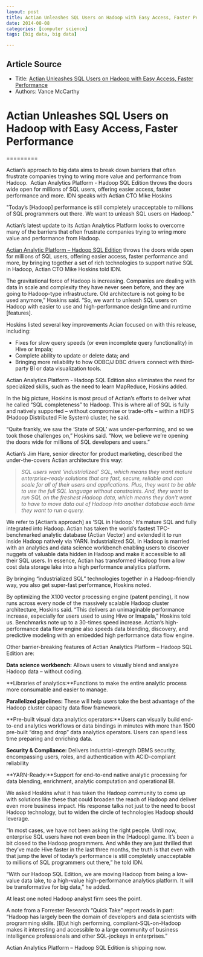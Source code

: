 ```yaml
---
layout: post
title: Actian Unleashes SQL Users on Hadoop with Easy Access, Faster Performance
date: 2014-08-08
categories: [computer science]
tags: [big data, big data]

---
```


## Article Source
* Title: [Actian Unleashes SQL Users on Hadoop with Easy Access, Faster Performance](http://www.idevnews.com/stories/6278/Actian-Unleashes-SQL-Users-on-Hadoop-with-Easy-Access-Faster-Performance)
* Authors: Vance McCarthy

# Actian Unleashes SQL Users on Hadoop with Easy Access, Faster Performance
=========


Actian’s approach to big data aims to break down barriers that often
frustrate companies trying to wring more value and performance from
Hadoop.  Actian Analytics Platform - Hadoop SQL Edition throws the doors
wide open for millions of SQL users, offering easier access, faster
performance and more. IDN speaks with Actian CTO Mike Hoskins

"Today’s [Hadoop] performance is still completely unacceptable to
millions of SQL programmers out there. We want to unleash SQL users on
Hadoop."

Actian’s latest update to its Actian Analytics Platform looks to
overcome many of the barriers that often frustrate companies trying to
wring more value and performance from Hadoop.

[Actian Analytic Platform – Hadoop SQL
Edition](http://www.actian.com/products/analytics-platform/hadoop/)
throws the doors wide open for millions of SQL users, offering easier
access, faster performance and more, by bringing together a set of rich
technologies to support native SQL in Hadoop, Actian CTO Mike Hoskins
told IDN.

The gravitational force of Hadoop is increasing. Companies are dealing
with data in scale and complexity they have never seen before, and they
are going to Hadoop-type infrastructure. Old architecture is not going
to be used anymore,” Hoskins said. “So, we want to unleash SQL users on
Hadoop with easier to use and high-performance design time and runtime
[features].

Hoskins listed several key improvements Acian focused on with this
release, including:

-   Fixes for slow query speeds (or even incomplete query functionality)
    in Hive or Impala;
-   Complete ability to update or delete data; and 
-   Bringing more reliability to how ODBC/J DBC drivers connect with
    third-party BI or data visualization tools. 

Actian Analytics Platform - Hadoop SQL Edition also eliminates the need
for specialized skills, such as the need to learn MapReduce, Hoskins
added.

In the big picture, Hoskins is most proud of Actian’s efforts to deliver
what he called “SQL completeness” to Hadoop. This is where all of SQL is
fully and natively supported – without compromise or trade-offs – within
a HDFS (Hadoop Distributed File System) cluster, he said.

“Quite frankly, we saw the ‘State of SQL’ was under-performing, and so
we took those challenges on,” Hoskins said. “Now, we believe we’re
opening the doors wide for millions of SQL developers and users.”

Actian’s Jim Hare, senior director for product marketing, described the
under-the-covers Actian architecture this way:

> *SQL users want ‘industrialized’ SQL, which means they want mature
> enterprise-ready solutions that are fast, secure, reliable and can
> scale for all of their users and applications. Plus, they want to be
> able to use the full SQL language without constraints. And, they want
> to run SQL on the freshest Hadoop data, which means they don’t want to
> have to move data out of Hadoop into another database each time they
> want to run a query.*

We refer to [Actian’s approach] as ‘SQL in Hadoop.’ It’s mature SQL and
fully integrated into Hadoop. Actian has taken the world’s fastest
TPC-benchmarked analytic database (Actian Vector) and extended it to run
inside Hadoop natively via YARN. Industrialized SQL in Hadoop is married
with an analytics and data science workbench enabling users to discover
nuggets of valuable data hidden in Hadoop and make it accessible to all
their SQL users. In essence, Actian has transformed Hadoop from a low
cost data storage lake into a high performance analytics platform.

By bringing “industrialized SQL” technologies together in a
Hadoop-friendly way, you also get super-fast performance, Hoskins noted.


By optimizing the X100 vector processing engine (patent pending), it now
runs across every node of the massively scalable Hadoop cluster
architecture, Hoskins said. “This delivers an unimaginable performance
increase, especially for users used to using Hive or Imapala,” Hoskins
told us. Benchmarks note up to a 30-times speed increase. Actian’s
high-performance data flow engine also speeds data blending, discovery,
and predictive modeling with an embedded high performance data flow
engine.

Other barrier-breaking features of Actian Analytics Platform – Hadoop
SQL Edition are:

**Data science workbench:** Allows users to visually blend and analyze
Hadoop data – without coding.

**Libraries of analytics:**Functions to make the entire analytic process
more consumable and easier to manage.

**Parallelized pipelines:** These will help users take the best
advantage of the Hadoop cluster capacity data flow framework.

**Pre-built visual data analytics operators:**Users can visually build
end-to-end analytics workflows or data bindings in minutes with more
than 1500 pre-built “drag and drop” data analytics operators. Users can
spend less time preparing and enriching data.

**Security & Compliance:** Delivers industrial-strength DBMS security,
encompassing users, roles, and authentication with ACID-compliant
reliability

**YARN-Ready:**Support for end-to-end native analytic processing for
data blending, enrichment, analytic computation and operational BI.


We asked Hoskins what it has taken the Hadoop community to come up with
solutions like these that could broaden the reach of Hadoop and deliver
even more business impact. His response talks not just to the need to
boost Hadoop technology, but to widen the circle of technologies Hadoop
should leverage.

“In most cases, we have not been asking the right people. Until now,
enterprise SQL users have not even been in the [Hadoop] game. It’s been
a bit closed to the Hadoop programmers. And while they are just thrilled
that they’ve made Hive faster in the last three months, the truth is
that even with that jump the level of today’s performance is still
completely unacceptable to millions of SQL programmers out there,” he
told IDN.

“With our Hadoop SQL Edition, we are moving Hadoop from being a
low-value data lake, to a high-value high-performance analytics
platform. It will be transformative for big data,” he added.

At least one noted Hadoop analyst firm sees the point.

A note from a Forrester Research “Quick Take” report reads in part:
“Hadoop has largely been the domain of developers and data scientists
with programming skills. [B]ut high performing, compliant-SQL-on-Hadoop
makes it interesting and accessible to a large community of business
intelligence professionals and other SQL-jockeys in enterprises.”

Actian Analytics Platform – Hadoop SQL Edition is shipping now.